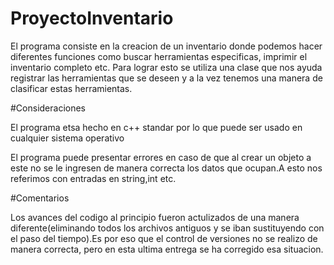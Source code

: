 # ProyectoInventario

El programa consiste en la creacion de un inventario donde podemos hacer diferentes funciones como buscar herramientas especificas, imprimir el inventario completo etc. Para lograr esto se utiliza una clase que nos ayuda registrar las herramientas que se deseen y a la vez tenemos una manera de clasificar estas herramientas.

#Consideraciones 

El programa etsa hecho en c++ standar por lo que puede ser usado en cualquier sistema operativo

El programa puede presentar errores en caso de que al crear un objeto a este no se le ingresen de manera correcta los datos que ocupan.A esto nos referimos con entradas en string,int etc.

#Comentarios 

Los avances del codigo al principio fueron actulizados de una manera diferente(eliminando todos los archivos antiguos y se iban sustituyendo con el paso del tiempo).Es por eso que el control de versiones no se realizo de manera correcta, pero en esta ultima entrega se ha corregido esa situacion.
